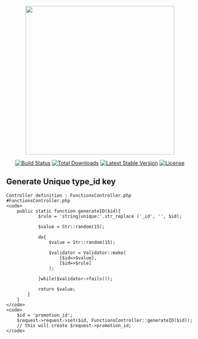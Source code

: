 <p align="center"><a href="https://laravel.com" target="_blank"><img src="https://raw.githubusercontent.com/laravel/art/master/logo-lockup/5%20SVG/2%20CMYK/1%20Full%20Color/laravel-logolockup-cmyk-red.svg" width="400"></a></p>

<p align="center">
<a href="https://travis-ci.org/laravel/framework"><img src="https://travis-ci.org/laravel/framework.svg" alt="Build Status"></a>
<a href="https://packagist.org/packages/laravel/framework"><img src="https://img.shields.io/packagist/dt/laravel/framework" alt="Total Downloads"></a>
<a href="https://packagist.org/packages/laravel/framework"><img src="https://img.shields.io/packagist/v/laravel/framework" alt="Latest Stable Version"></a>
<a href="https://packagist.org/packages/laravel/framework"><img src="https://img.shields.io/packagist/l/laravel/framework" alt="License"></a>
</p>

## Generate Unique type_id key
    Controller definition : FunctionsController.php 
    #FunctionsController.php
    <code>
        public static function generateID($id){
                $rule = 'string|unique:'.str_replace ('_id', '', $id);

                $value = Str::random(15);

                do{
                    $value = Str::random(15);

                    $validator = Validator::make(
                        [$id=>$value],
                        [$id=>$rule]
                    );

                }while($validator->fails());

                return $value;
            }
        }
    </code>
    <code>
        $id = 'promotion_id';
        $request->request->set($id, FunctionsController::generateID($id));
        // this will create $request->promotion_id;
    </code>

